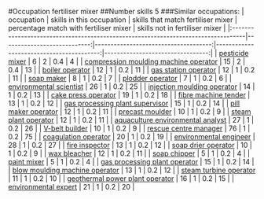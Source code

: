 #Occupation fertiliser mixer
##Number skills 5
###Similar occupations:
| occupation                                                                        |   skills in this occupation |   skills that match fertiliser mixer |   percentage match with fertiliser mixer |   skills not in fertiliser mixer |
|:----------------------------------------------------------------------------------|----------------------------:|-------------------------------------:|-----------------------------------------:|---------------------------------:|
| [pesticide mixer](pesticide_mixer.md)                                             |                           6 |                                    2 |                                      0.4 |                                4 |
| [compression moulding machine operator](compression_moulding_machine_operator.md) |                          15 |                                    2 |                                      0.4 |                               13 |
| [boiler operator](boiler_operator.md)                                             |                          12 |                                    1 |                                      0.2 |                               11 |
| [gas station operator](gas_station_operator.md)                                   |                          12 |                                    1 |                                      0.2 |                               11 |
| [soap maker](soap_maker.md)                                                       |                           8 |                                    1 |                                      0.2 |                                7 |
| [plodder operator](plodder_operator.md)                                           |                           7 |                                    1 |                                      0.2 |                                6 |
| [environmental scientist](environmental_scientist.md)                             |                          26 |                                    1 |                                      0.2 |                               25 |
| [injection moulding operator](injection_moulding_operator.md)                     |                          14 |                                    1 |                                      0.2 |                               13 |
| [cake press operator](cake_press_operator.md)                                     |                          19 |                                    1 |                                      0.2 |                               18 |
| [fibre machine tender](fibre_machine_tender.md)                                   |                          13 |                                    1 |                                      0.2 |                               12 |
| [gas processing plant supervisor](gas_processing_plant_supervisor.md)             |                          15 |                                    1 |                                      0.2 |                               14 |
| [pill maker operator](pill_maker_operator.md)                                     |                          12 |                                    1 |                                      0.2 |                               11 |
| [precast moulder](precast_moulder.md)                                             |                          10 |                                    1 |                                      0.2 |                                9 |
| [steam plant operator](steam_plant_operator.md)                                   |                          12 |                                    1 |                                      0.2 |                               11 |
| [aquaculture environmental analyst](aquaculture_environmental_analyst.md)         |                          27 |                                    1 |                                      0.2 |                               26 |
| [V-belt builder](V-belt_builder.md)                                               |                          10 |                                    1 |                                      0.2 |                                9 |
| [rescue centre manager](rescue_centre_manager.md)                                 |                          76 |                                    1 |                                      0.2 |                               75 |
| [coagulation operator](coagulation_operator.md)                                   |                          20 |                                    1 |                                      0.2 |                               19 |
| [environmental engineer](environmental_engineer.md)                               |                          28 |                                    1 |                                      0.2 |                               27 |
| [fire inspector](fire_inspector.md)                                               |                          13 |                                    1 |                                      0.2 |                               12 |
| [soap drier operator](soap_drier_operator.md)                                     |                          10 |                                    1 |                                      0.2 |                                9 |
| [wax bleacher](wax_bleacher.md)                                                   |                          12 |                                    1 |                                      0.2 |                               11 |
| [soap chipper](soap_chipper.md)                                                   |                           5 |                                    1 |                                      0.2 |                                4 |
| [paint mixer](paint_mixer.md)                                                     |                           5 |                                    1 |                                      0.2 |                                4 |
| [gas processing plant operator](gas_processing_plant_operator.md)                 |                          15 |                                    1 |                                      0.2 |                               14 |
| [blow moulding machine operator](blow_moulding_machine_operator.md)               |                          13 |                                    1 |                                      0.2 |                               12 |
| [steam turbine operator](steam_turbine_operator.md)                               |                          11 |                                    1 |                                      0.2 |                               10 |
| [geothermal power plant operator](geothermal_power_plant_operator.md)             |                          16 |                                    1 |                                      0.2 |                               15 |
| [environmental expert](environmental_expert.md)                                   |                          21 |                                    1 |                                      0.2 |                               20 |
